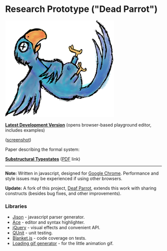 # Research Prototype ("Dead Parrot") #
![Dead Parrot](https://raw.githubusercontent.com/fmilitao/dead-parrot/master/dp.png)

**[Latest Development Version](https://dead-parrot.googlecode.com/svn/trunk/prototype/editor.html)** (opens browser-based playground editor, includes examples)

([screenshot](https://raw.githubusercontent.com/fmilitao/dead-parrot/master/dp.png))

Paper describing the formal system:

**[Substructural Typestates](http://dx.doi.org/10.1145/2541568.2541574)** ([PDF](http://www.cs.cmu.edu/~foliveir/papers/plpv14-paper.pdf) link)


---


**Note:** Written in javascript, designed for [Google Chrome](http://chrome.google.com). Performance and style issues may be experienced if using other browsers.

**Update:** A fork of this project, [Deaf Parrot](https://github.com/fmilitao/dead-parrot), extends this work with sharing constructs (besides bug fixes, and other improvements).

### Libraries ###

  * [Jison](http://zaach.github.com/jison/) - javascript parser generator.
  * [Ace](http://ace.ajax.org/index.html) - editor and syntax highlighter.
  * [jQuery](http://jquery.com/) - visual effects and convenient API.
  * [QUnit](http://qunitjs.com/) - unit testing.
  * [Blanket.js](http://blanketjs.org/) - code coverage on tests.
  * [Loading gif generator](http://ajaxload.info/) - for the little animation gif.
